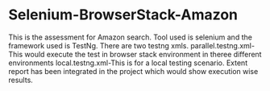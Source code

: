 # Selenium-BrowserStack-Amazon

This is the assessment for Amazon search.
Tool used is selenium and the framework used is TestNg.
There are two testng xmls.
parallel.testng.xml-This would execute the test in browser stack environment in theree different environments
local.testng.xml-This is for a local testing scenario.
Extent report has been integrated in the project which would show execution wise results.

